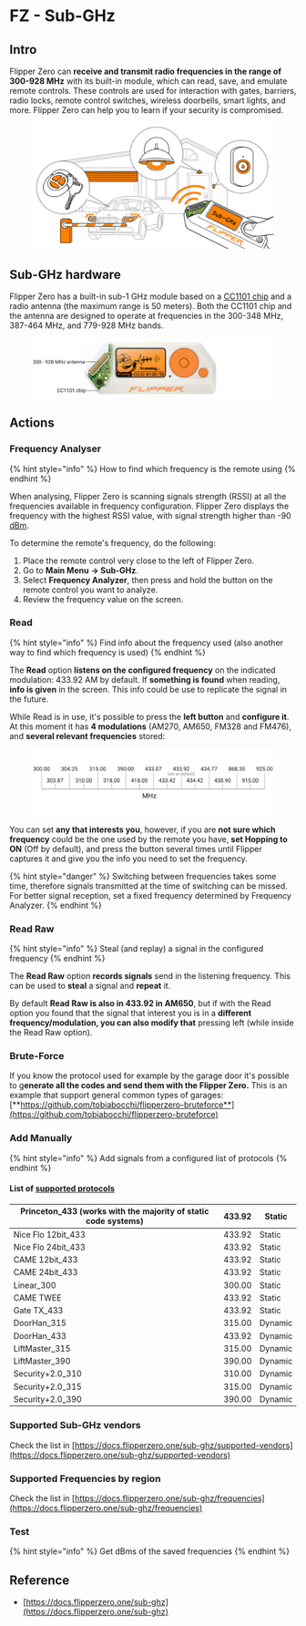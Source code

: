 # FZ - Sub-GHz



## Intro <a href="#kfpn7" id="kfpn7"></a>

Flipper Zero can **receive and transmit radio frequencies in the range of 300-928 MHz** with its built-in module, which can read, save, and emulate remote controls. These controls are used for interaction with gates, barriers, radio locks, remote control switches, wireless doorbells, smart lights, and more. Flipper Zero can help you to learn if your security is compromised.

<figure><img src="../../../.gitbook/assets/image (714).png" alt=""><figcaption></figcaption></figure>

## Sub-GHz hardware <a href="#kfpn7" id="kfpn7"></a>

Flipper Zero has a built-in sub-1 GHz module based on a [﻿](https://www.st.com/en/nfc/st25r3916.html#overview)﻿[CC1101 chip](https://www.ti.com/lit/ds/symlink/cc1101.pdf) and a radio antenna (the maximum range is 50 meters). Both the CC1101 chip and the antenna are designed to operate at frequencies in the 300-348 MHz, 387-464 MHz, and 779-928 MHz bands.

<figure><img src="../../../.gitbook/assets/image (923).png" alt=""><figcaption></figcaption></figure>

## Actions

### Frequency Analyser

{% hint style="info" %}
How to find which frequency is the remote using
{% endhint %}

When analysing, Flipper Zero is scanning signals strength (RSSI) at all the frequencies available in frequency configuration. Flipper Zero displays the frequency with the highest RSSI value, with signal strength higher than -90 [dBm](https://en.wikipedia.org/wiki/DBm).

To determine the remote's frequency, do the following:

1. Place the remote control very close to the left of Flipper Zero.
2. Go to **Main Menu** **→ Sub-GHz**.
3. Select **Frequency Analyzer**, then press and hold the button on the remote control you want to analyze.
4. Review the frequency value on the screen.

### Read

{% hint style="info" %}
Find info about the frequency used (also another way to find which frequency is used)
{% endhint %}

The **Read** option **listens on the configured frequency** on the indicated modulation: 433.92 AM by default. If **something is found** when reading, **info is given** in the screen. This info could be use to replicate the signal in the future.

While Read is in use, it's possible to press the **left button** and **configure it**.\
At this moment it has **4 modulations** (AM270, AM650, FM328 and FM476), and **several relevant frequencies** stored:

<figure><img src="../../../.gitbook/assets/image (947).png" alt=""><figcaption></figcaption></figure>

You can set **any that interests you**, however, if you are **not sure which frequency** could be the one used by the remote you have, **set Hopping to ON** (Off by default), and press the button several times until Flipper captures it and give you the info you need to set the frequency.

{% hint style="danger" %}
Switching between frequencies takes some time, therefore signals transmitted at the time of switching can be missed. For better signal reception, set a fixed frequency determined by Frequency Analyzer.
{% endhint %}

### **Read Raw**

{% hint style="info" %}
Steal (and replay) a signal in the configured frequency
{% endhint %}

The **Read Raw** option **records signals** send in the listening frequency. This can be used to **steal** a signal and **repeat** it.

By default **Read Raw is also in 433.92 in AM650**, but if with the Read option you found that the signal that interest you is in a **different frequency/modulation, you can also modify that** pressing left (while inside the Read Raw option).

### Brute-Force

If you know the protocol used for example by the garage door it's possible to g**enerate all the codes and send them with the Flipper Zero.** This is an example that support general common types of garages: [**https://github.com/tobiabocchi/flipperzero-bruteforce**](https://github.com/tobiabocchi/flipperzero-bruteforce)

### Add Manually

{% hint style="info" %}
Add signals from a configured list of protocols
{% endhint %}

#### List of [supported protocols](https://docs.flipperzero.one/sub-ghz/add-new-remote) <a href="#id-3iglu" id="id-3iglu"></a>

| Princeton\_433 (works with the majority of static code systems) | 433.92 | Static  |
| --------------------------------------------------------------- | ------ | ------- |
| Nice Flo 12bit\_433                                             | 433.92 | Static  |
| Nice Flo 24bit\_433                                             | 433.92 | Static  |
| CAME 12bit\_433                                                 | 433.92 | Static  |
| CAME 24bit\_433                                                 | 433.92 | Static  |
| Linear\_300                                                     | 300.00 | Static  |
| CAME TWEE                                                       | 433.92 | Static  |
| Gate TX\_433                                                    | 433.92 | Static  |
| DoorHan\_315                                                    | 315.00 | Dynamic |
| DoorHan\_433                                                    | 433.92 | Dynamic |
| LiftMaster\_315                                                 | 315.00 | Dynamic |
| LiftMaster\_390                                                 | 390.00 | Dynamic |
| Security+2.0\_310                                               | 310.00 | Dynamic |
| Security+2.0\_315                                               | 315.00 | Dynamic |
| Security+2.0\_390                                               | 390.00 | Dynamic |

### Supported Sub-GHz vendors

Check the list in [https://docs.flipperzero.one/sub-ghz/supported-vendors](https://docs.flipperzero.one/sub-ghz/supported-vendors)

### Supported Frequencies by region

Check the list in [https://docs.flipperzero.one/sub-ghz/frequencies](https://docs.flipperzero.one/sub-ghz/frequencies)

### Test

{% hint style="info" %}
Get dBms of the saved frequencies
{% endhint %}

## Reference

* [https://docs.flipperzero.one/sub-ghz](https://docs.flipperzero.one/sub-ghz)

